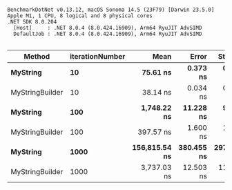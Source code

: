 ```

BenchmarkDotNet v0.13.12, macOS Sonoma 14.5 (23F79) [Darwin 23.5.0]
Apple M1, 1 CPU, 8 logical and 8 physical cores
.NET SDK 8.0.204
  [Host]     : .NET 8.0.4 (8.0.424.16909), Arm64 RyuJIT AdvSIMD
  DefaultJob : .NET 8.0.4 (8.0.424.16909), Arm64 RyuJIT AdvSIMD


```
| Method          | iterationNumber | Mean          | Error      | StdDev     | Gen0     | Gen1   | Allocated |
|---------------- |---------------- |--------------:|-----------:|-----------:|---------:|-------:|----------:|
| **MyString**        | **10**              |      **75.61 ns** |   **0.373 ns** |   **0.331 ns** |   **0.0535** |      **-** |     **336 B** |
| MyStringBuilder | 10              |      38.14 ns |   0.034 ns |   0.027 ns |   0.0242 |      - |     152 B |
| **MyString**        | **100**             |   **1,748.22 ns** |  **11.228 ns** |   **9.376 ns** |   **3.3245** |      **-** |   **20856 B** |
| MyStringBuilder | 100             |     397.57 ns |   1.600 ns |   1.418 ns |   0.2036 |      - |    1280 B |
| **MyString**        | **1000**            | **156,815.54 ns** | **380.455 ns** | **297.035 ns** | **452.6367** |      **-** | **2840456 B** |
| MyStringBuilder | 1000            |   3,737.03 ns |  12.503 ns |  11.084 ns |   2.3460 | 0.0153 |   14712 B |
